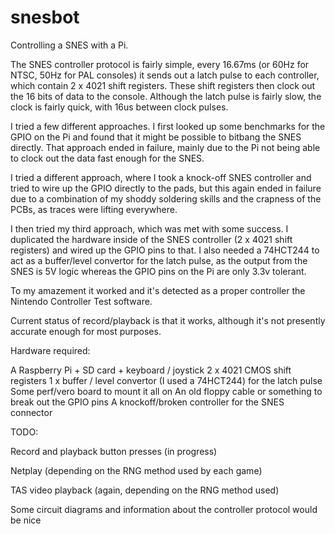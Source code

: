 snesbot
=======

Controlling a SNES with a Pi.


The SNES controller protocol is fairly simple, every 16.67ms (or 60Hz for NTSC, 50Hz for PAL consoles) it sends out a latch pulse to each controller, which contain 2 x 4021 shift registers.  These shift registers then clock out the 16 bits of data to the console.  Although the latch pulse is fairly slow, the clock is fairly quick, with 16us between clock pulses.

I tried a few different approaches.  I first looked up some benchmarks for the GPIO on the Pi and found that it might be possible to bitbang the SNES directly.  That approach ended in failure, mainly due to the Pi not being able to clock out the data fast enough for the SNES.

I tried a different approach, where I took a knock-off SNES controller and tried to wire up the GPIO directly to the pads, but this again ended in failure due to a combination of my shoddy soldering skills and the crapness of the PCBs, as traces were lifting everywhere.

I then tried my third approach, which was met with some success.  I duplicated the hardware inside of the SNES controller (2 x 4021 shift registers) and wired up the GPIO pins to that.  I also needed a 74HCT244 to act as a buffer/level convertor for the latch pulse, as the output from the SNES is 5V logic whereas the GPIO pins on the Pi are only 3.3v tolerant.

To my amazement it worked and it's detected as a proper controller the Nintendo Controller Test software.

Current status of record/playback is that it works, although it's not presently accurate enough for most purposes.

Hardware required:

A Raspberry Pi + SD card + keyboard / joystick
2 x 4021 CMOS shift registers
1 x buffer / level convertor (I used a 74HCT244) for the latch pulse
Some perf/vero board to mount it all on
An old floppy cable or something to break out the GPIO pins
A knockoff/broken controller for the SNES connector

TODO:

Record and playback button presses (in progress)

Netplay (depending on the RNG method used by each game)

TAS video playback (again, depending on the RNG method used)

Some circuit diagrams and information about the controller protocol would be nice
